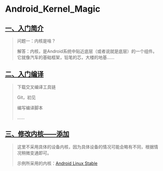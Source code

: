 # Android\_Kernel\_Magic

## [一、入门简介](https://jebchou.gitbook.io/android-kernel-magic/01beginning)

> 问题一：内核是啥？ 
>
> 解答：内核，是Android系统中贴近底层（或者说就是底层）的一个组件。它就像汽车的基础框架，铅笔的芯，大楼的地基......

## [二、入门编译](https://jebchou.gitbook.io/android-kernel-magic/02begin_compile)

> 下载交叉编译工具链
>
> Git，初见
>
> 编写编译脚本
>
> ......

## [三、修改内核——添加](https://jebchou.gitbook.io/android-kernel-magic/03add_feature)

> 这里不采用具体的设备内核，因为具体设备的情况可能会略有不同，根据情况稍微变通即可。
>
> 示例所采用的内核：[Android Linux Stable](https://github.com/android-linux-stable/msm-4.14)

